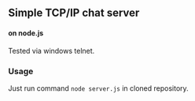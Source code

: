 ## Simple TCP/IP chat server
#### on node.js
Tested via windows telnet.

### Usage
Just run command `node server.js` in cloned repository.
